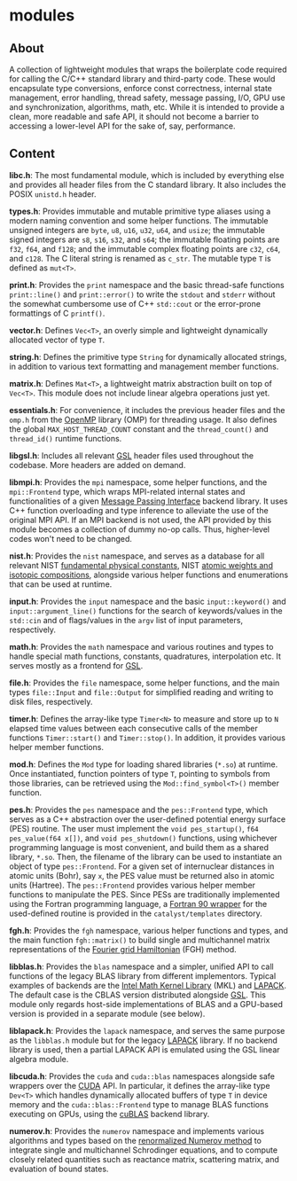 # modules

## About

A collection of lightweight modules that wraps the boilerplate code required for calling the C/C++ standard library and third-party code. These would encapsulate type conversions, enforce const correctness, internal state management, error handling, thread safety, message passing, I/O, GPU use and synchronization, algorithms, math, etc. While it is intended to provide a clean, more readable and safe API, it should not become a barrier to accessing a lower-level API for the sake of, say, performance.

## Content

**libc.h**: The most fundamental module, which is included by everything else and provides all header files from the C standard library. It also includes the POSIX `unistd.h` header.

**types.h**: Provides immutable and mutable primitive type aliases using a modern naming convention and some helper functions. The immutable unsigned integers are `byte`, `u8`, `u16`, `u32`, `u64`, and `usize`; the immutable signed integers are `s8`, `s16`, `s32`, and `s64`; the immutable floating points are `f32`, `f64`, and `f128`; and the immutable complex floating points are `c32`, `c64`, and `c128`. The C literal string is renamed as `c_str`. The mutable type `T` is defined as `mut<T>`.

**print.h**: Provides the `print` namespace and the basic thread-safe functions `print::line()` and `print::error()` to write the `stdout` and `stderr` without the somewhat cumbersome use of C++ `std::cout` or the error-prone formattings of C `printf()`.

**vector.h**: Defines `Vec<T>`, an overly simple and lightweight dynamically allocated vector of type `T`.

**string.h**: Defines the primitive type `String` for dynamically allocated strings, in addition to various text formatting and management member functions.

**matrix.h**: Defines `Mat<T>`, a lightweight matrix abstraction built on top of `Vec<T>`. This module does not include linear algebra operations just yet.

**essentials.h**: For convenience, it includes the previous header files and the `omp.h` from the [OpenMP](https://www.openmp.org/) library (OMP) for threading usage. It also defines the global `MAX_HOST_THREAD_COUNT` constant and the `thread_count()` and `thread_id()` runtime functions.

**libgsl.h**: Includes all relevant [GSL](https://www.gnu.org/software/gsl/) header files used throughout the codebase. More headers are added on demand.

**libmpi.h**: Provides the `mpi` namespace, some helper functions, and the `mpi::Frontend` type, which wraps MPI-related internal states and functionalities of a given [Message Passing Interface](https://www.mpi-forum.org/) backend library. It uses C++ function overloading and type inference to alleviate the use of the original MPI API. If an MPI backend is not used, the API provided by this module becomes a collection of dummy no-op calls. Thus, higher-level codes won't need to be changed.

**nist.h**: Provides the `nist` namespace, and serves as a database for all relevant NIST [fundamental physical constants](https://pml.nist.gov/cuu/Constants/Table/allascii.txt), NIST [atomic weights and isotopic compositions](https://physics.nist.gov/cgi-bin/Compositions/stand_alone.pl?ele=&all=all&ascii=ascii2&isotype=all), alongside various helper functions and enumerations that can be used at runtime.

**input.h**: Provides the `input` namespace and the basic `input::keyword()` and `input::argument_line()` functions for the search of keywords/values in the `std::cin` and of flags/values in the `argv` list of input parameters, respectively.

**math.h**: Provides the `math` namespace and various routines and types to handle special math functions, constants, quadratures, interpolation etc. It serves mostly as a frontend for [GSL](https://www.gnu.org/software/gsl/).

**file.h**: Provides the `file` namespace, some helper functions, and the main types `file::Input` and `file::Output` for simplified reading and writing to disk files, respectively.

**timer.h**: Defines the array-like type `Timer<N>` to measure and store up to `N` elapsed time values between each consecutive calls of the member functions `Timer::start()` and `Timer::stop()`. In addition, it provides various helper member functions.

**mod.h**: Defines the `Mod` type for loading shared libraries (`*.so`) at runtime. Once instantiated, function pointers of type `T`, pointing to symbols from those libraries, can be retrieved using the `Mod::find_symbol<T>()` member function.

**pes.h**: Provides the `pes` namespace and the `pes::Frontend` type, which serves as a C++ abstraction over the user-defined potential energy surface (PES) routine. The user must implement the `void pes_startup()`, `f64 pes_value(f64 x[])`, and `void pes_shutdown()` functions, using whichever programming language is most convenient, and build them as a shared library, `*.so`. Then, the filename of the library can be used to instantiate an object of type `pes::Frontend`. For a given set of internuclear distances in atomic units (Bohr), say `x`, the PES value must be returned also in atomic units (Hartree). The `pes::Frontend` provides various helper member functions to manipulate the PES. Since PESs are traditionally implemented using the Fortran programming language, a [Fortran 90 wrapper](../templates/pes_wrapper.f90) for the used-defined routine is provided in the `catalyst/templates` directory.

**fgh.h**: Provides the `fgh` namespace, various helper functions and types, and the main function `fgh::matrix()` to build single and multichannel matrix representations of the [Fourier grid Hamiltonian](https://doi.org/10.1063/1.456888) (FGH) method.

**libblas.h**: Provides the `blas` namespace and a simpler, unified API to call functions of the legacy BLAS library from different implementors. Typical examples of backends are the [Intel Math Kernel Library](https://www.intel.com/content/www/us/en/developer/tools/oneapi/onemkl.html#gs.fg2j5m) (MKL) and [LAPACK](https://www.netlib.org/lapack/). The default case is the CBLAS version distributed alongside [GSL](https://www.gnu.org/software/gsl/). This module only regards host-side implementations of BLAS and a GPU-based version is provided in a separate module (see below).

**liblapack.h**: Provides the `lapack` namespace, and serves the same purpose as the `libblas.h` module but for the legacy [LAPACK](https://www.netlib.org/lapack/) library. If no backend library is used, then a partial LAPACK API is emulated using the GSL linear algebra module.

**libcuda.h**: Provides the `cuda` and `cuda::blas` namespaces alongside safe wrappers over the [CUDA](https://developer.nvidia.com/cuda-zone#) API. In particular, it defines the array-like type `Dev<T>` which handles dynamically allocated buffers of type `T` in device memory and the `cuda::blas::Frontend` type to manage BLAS functions executing on GPUs, using the [cuBLAS](https://developer.nvidia.com/cublas) backend library.

**numerov.h**: Provides the `numerov` namespace and implements various algorithms and types based on the [renormalized Numerov method](http://dx.doi.org/10.1063/1.436421) to integrate single and multichannel Schrodinger equations, and to compute closely related quantities such as reactance matrix, scattering matrix, and evaluation of bound states.

